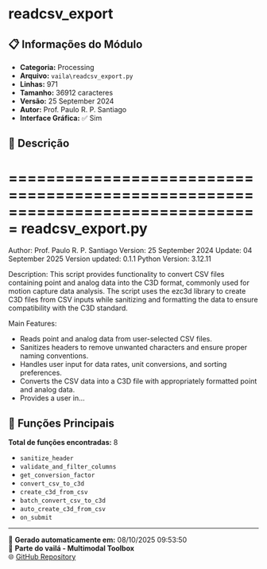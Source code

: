 # readcsv_export

## 📋 Informações do Módulo

- **Categoria:** Processing
- **Arquivo:** `vaila\readcsv_export.py`
- **Linhas:** 971
- **Tamanho:** 36912 caracteres
- **Versão:** 25 September 2024
- **Autor:** Prof. Paulo R. P. Santiago
- **Interface Gráfica:** ✅ Sim

## 📖 Descrição


===============================================================================
readcsv_export.py
===============================================================================
Author: Prof. Paulo R. P. Santiago
Version: 25 September 2024
Update: 04 September 2025
Version updated: 0.1.1
Python Version: 3.12.11

Description:
This script provides functionality to convert CSV files containing point and analog data
into the C3D format, commonly used for motion capture data analysis. The script uses the
ezc3d library to create C3D files from CSV inputs while sanitizing and formatting the data
to ensure compatibility with the C3D standard.

Main Features:
- Reads point and analog data from user-selected CSV files.
- Sanitizes headers to remove unwanted characters and ensure proper naming conventions.
- Handles user input for data rates, unit conversions, and sorting preferences.
- Converts the CSV data into a C3D file with appropriately formatted point and analog data.
- Provides a user in...

## 🔧 Funções Principais

**Total de funções encontradas:** 8

- `sanitize_header`
- `validate_and_filter_columns`
- `get_conversion_factor`
- `convert_csv_to_c3d`
- `create_c3d_from_csv`
- `batch_convert_csv_to_c3d`
- `auto_create_c3d_from_csv`
- `on_submit`




---

📅 **Gerado automaticamente em:** 08/10/2025 09:53:50  
🔗 **Parte do vailá - Multimodal Toolbox**  
🌐 [GitHub Repository](https://github.com/vaila-multimodaltoolbox/vaila)
